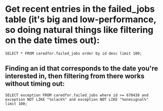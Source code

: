 # Get recent entries in the failed_jobs table (it's big and low-performance, so doing natural things like filtering on the date times out):

    SELECT * FROM caredfor.failed_jobs order by id desc limit 100;

## Finding an id that corresponds to the date you're interested in, then filtering from there works without timing out:
    SELECT exception FROM caredfor.failed_jobs where id >= 678438 and exception NOT LIKE "%slack%" and exception NOT LIKE "%onesignal%" limit 100;